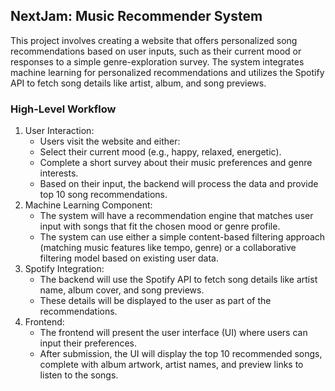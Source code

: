 ## NextJam: Music Recommender System

This project involves creating a website that offers personalized song recommendations based on user inputs, such as their current mood or responses to a simple genre-exploration survey. The system integrates machine learning for personalized recommendations and utilizes the Spotify API to fetch song details like artist, album, and song previews.

### High-Level Workflow

1. User Interaction:
   - Users visit the website and either:
   - Select their current mood (e.g., happy, relaxed, energetic).
   - Complete a short survey about their music preferences and genre interests.
   - Based on their input, the backend will process the data and provide top 10 song recommendations.
2. Machine Learning Component:
   - The system will have a recommendation engine that matches user input with songs that fit the chosen mood or genre profile.
   - The system can use either a simple content-based filtering approach (matching music features like tempo, genre) or a collaborative filtering model based on existing user data.
3. Spotify Integration:
   - The backend will use the Spotify API to fetch song details like artist name, album cover, and song previews.
   - These details will be displayed to the user as part of the recommendations.
4. Frontend:
   - The frontend will present the user interface (UI) where users can input their preferences.
   - After submission, the UI will display the top 10 recommended songs, complete with album artwork, artist names, and preview links to listen to the songs.

